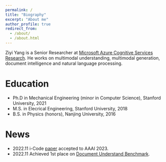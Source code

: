```yaml
---
permalink: /
title: "Biography"
excerpt: "About me"
author_profile: true
redirect_from: 
  - /about/
  - /about.html
---
```

Ziyi Yang is a Senior Researcher at [Microsoft Azure Cognitive Services Research](https://www.microsoft.com/en-us/research/group/cognitive-services-research/). He works on multimodal understanding, multimodal generation, document intelligence and natural language processing.  

Education
======
* Ph.D in Mechanical Engineering (minor in Computer Science), Stanford University, 2021
* M.S. in Elecrical Engineering, Stanford University, 2018
* B.S. in Physics (honors), Nanjing University, 2016

News
======
* 2022.11 i-Code [paper](https://arxiv.org/abs/2205.01818) accepted to AAAI 2023.
* 2022.11 Achieved 1st place on [Document Understand Benchmark](https://duebenchmark.com/leaderboard).